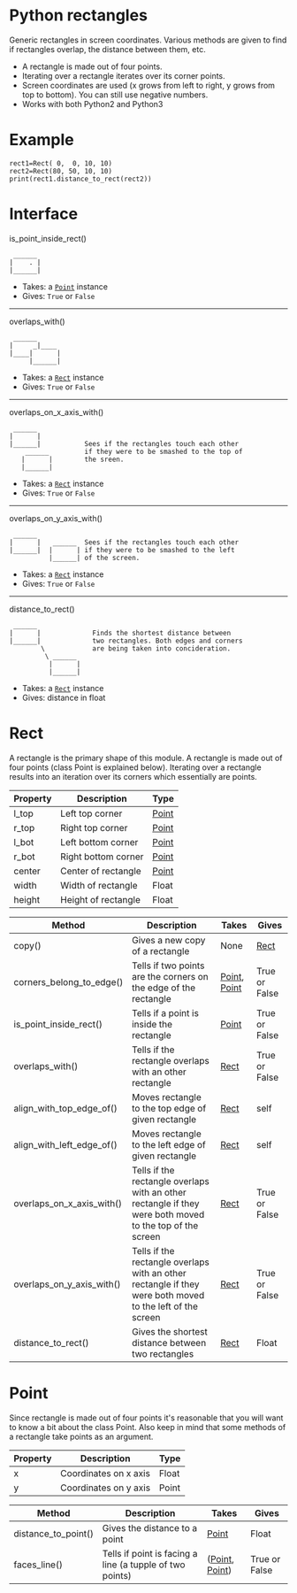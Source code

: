 Python rectangles
=================

Generic rectangles in screen coordinates. Various methods are given to find if rectangles overlap, the distance between them, etc.

* A rectangle is made out of four points.
* Iterating over a rectangle iterates over its corner points.
* Screen coordinates are used (x grows from left to right, y grows from top to bottom). You can still use negative numbers.
* Works with both Python2 and Python3


Example
=================

    rect1=Rect( 0,  0, 10, 10)
    rect2=Rect(80, 50, 10, 10)
    print(rect1.distance_to_rect(rect2))



Interface
=================

is_point_inside_rect()

     ______
    |    . |
    |______|
    
* Takes: a [`Point`][p] instance
* Gives: `True` or `False`
         
------------------------------------------------------------------------

overlaps_with()

     ______
    |     _|____ 
    |____|      |
         |______|

* Takes: a [`Rect`][r] instance
* Gives: `True` or `False`
         
------------------------------------------------------------------------

overlaps_on_x_axis_with()

     ______
    |      |           
    |______|           Sees if the rectangles touch each other
        ______         if they were to be smashed to the top of
       |      |        the sreen.
       |______|

* Takes: a [`Rect`][r] instance
* Gives: `True` or `False`
         
------------------------------------------------------------------------

overlaps_on_y_axis_with()

     ______
    |      |   ______  Sees if the rectangles touch each other
    |______|  |      | if they were to be smashed to the left 
              |______| of the screen.

* Takes: a [`Rect`][r] instance
* Gives: `True` or `False`
         
------------------------------------------------------------------------

distance_to_rect()

     ______
    |      |             Finds the shortest distance between
    |______|             two rectangles. Both edges and corners
            \            are being taken into concideration.
             \ ______    
              |      |
              |______|

* Takes: a [`Rect`][r] instance
* Gives: distance in float
              

Rect
=================

A rectangle is the primary shape of this module. A rectangle is made out of four points (class Point is explained below). Iterating over a rectangle results into an iteration over its corners which essentially are points.

| Property 	| Description         	| Type          |
|----------	|---------------------	|-------	    |
| l_top    	| Left top corner     	| [Point][p] 	|
| r_top    	| Right top corner    	| [Point][p] 	|
| l_bot    	| Left bottom corner  	| [Point][p] 	|
| r_bot    	| Right bottom corner 	| [Point][p] 	|
| center   	| Center of rectangle 	| [Point][p] 	|
| width    	| Width of rectangle  	| Float         |
| height   	| Height of rectangle  	| Float         |

| Method                    | Description                      | Takes         | Gives             |
|---------------------------|----------------------------------|---------------|-------------------|
| copy()                    | Gives a new copy of a rectangle  | None          | [Rect][r]         |
| corners_belong_to_edge()  | Tells if two points are the corners on the edge of the rectangle                                                                               | [Point][p], [Point][p] | True or False |
| is_point_inside_rect()    | Tells if a point is inside the rectangle                                                                                                       | [Point][p]    | True or False     |
| overlaps_with()           | Tells if the rectangle overlaps with an  other rectangle                                                                                       | [Rect][r]     | True or False     |
| align_with_top_edge_of()  | Moves rectangle to the top edge of given rectangle                                                                                             | [Rect][r]     | self              |
| align_with_left_edge_of() | Moves rectangle to the left edge of given rectangle                                                                                            | [Rect][r]     | self              |
| overlaps_on_x_axis_with() | Tells if the rectangle overlaps with an other rectangle if they were both moved to the top of the screen  	                                   | [Rect][r]     | True or False     |
| overlaps_on_y_axis_with() | Tells if the rectangle overlaps with an other rectangle if they were both moved to the left of the screen                                      | [Rect][r]     | True or False     |
| distance_to_rect()        | Gives the shortest distance between two rectangles                                                                                             | [Rect][r]     | Float             |


Point
=================

Since rectangle is made out of four points it's reasonable that you will want to know a bit about the class Point.
Also keep in mind that some methods of a rectangle take points as an argument.

| Property 	| Description           	| Type  	|
|----------	|-----------------------	|-------	|
| x        	| Coordinates on x axis 	| Float 	|
| y        	| Coordinates on y axis 	| Point 	|


| Method    | Description                           | Takes                         | Gives             |
|-----------|---------------------------------------|-------------------------------|-------------------|
| distance_to_point() | Gives the distance to a point | [Point][p]                  |     Float         |
| faces_line()        | Tells if point is facing a line (a tupple of two points)                                                                                  | ([Point][p], [Point][p])      | True or False     |



[r]: https://github.com/Pithikos/python-rectangles#rect
[p]: https://github.com/Pithikos/python-rectangles#point
